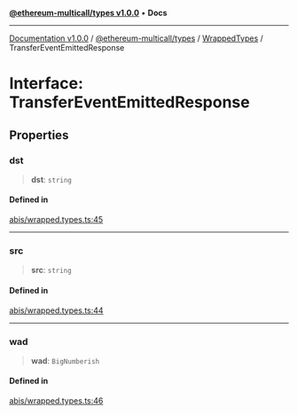 [**@ethereum-multicall/types v1.0.0**](../../../README.md) • **Docs**

***

[Documentation v1.0.0](../../../../../packages.md) / [@ethereum-multicall/types](../../../README.md) / [WrappedTypes](../README.md) / TransferEventEmittedResponse

# Interface: TransferEventEmittedResponse

## Properties

### dst

> **dst**: `string`

#### Defined in

[abis/wrapped.types.ts:45](https://github.com/niZmosis/ethereum-multicall/blob/2a2d077a99c23b464a4e40dd6375d06ce98594bd/packages/types/src/abis/wrapped.types.ts#L45)

***

### src

> **src**: `string`

#### Defined in

[abis/wrapped.types.ts:44](https://github.com/niZmosis/ethereum-multicall/blob/2a2d077a99c23b464a4e40dd6375d06ce98594bd/packages/types/src/abis/wrapped.types.ts#L44)

***

### wad

> **wad**: `BigNumberish`

#### Defined in

[abis/wrapped.types.ts:46](https://github.com/niZmosis/ethereum-multicall/blob/2a2d077a99c23b464a4e40dd6375d06ce98594bd/packages/types/src/abis/wrapped.types.ts#L46)
